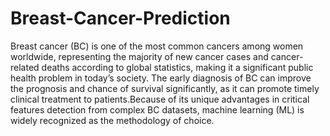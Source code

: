 # Breast-Cancer-Prediction
Breast cancer (BC) is one of the most common cancers among women worldwide, representing the majority of new cancer cases and cancer-related deaths according to global statistics, making it a significant public health problem in today’s society. The early diagnosis of BC can improve the prognosis and chance of survival significantly, as it can promote timely clinical treatment to patients.Because of its unique advantages in critical features detection from complex BC datasets, machine learning (ML) is widely recognized as the methodology of choice.
